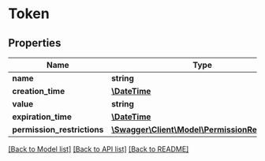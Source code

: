 # Token

## Properties
Name | Type | Description | Notes
------------ | ------------- | ------------- | -------------
**name** | **string** |  | [optional] 
**creation_time** | [**\DateTime**](\DateTime.md) |  | [optional] 
**value** | **string** |  | [optional] 
**expiration_time** | [**\DateTime**](\DateTime.md) |  | [optional] 
**permission_restrictions** | [**\Swagger\Client\Model\PermissionRestrictions**](PermissionRestrictions.md) |  | [optional] 

[[Back to Model list]](../README.md#documentation-for-models) [[Back to API list]](../README.md#documentation-for-api-endpoints) [[Back to README]](../README.md)


